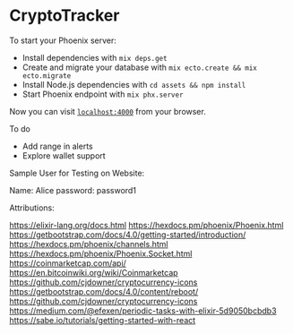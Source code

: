 # CryptoTracker

To start your Phoenix server:

  * Install dependencies with `mix deps.get`
  * Create and migrate your database with `mix ecto.create && mix ecto.migrate`
  * Install Node.js dependencies with `cd assets && npm install`
  * Start Phoenix endpoint with `mix phx.server`

Now you can visit [`localhost:4000`](http://localhost:4000) from your browser.

To do
- Add range in alerts
- Explore wallet support


Sample User for Testing on Website:

Name: Alice
password: password1

Attributions: 

https://elixir-lang.org/docs.html
https://hexdocs.pm/phoenix/Phoenix.html
https://getbootstrap.com/docs/4.0/getting-started/introduction/
https://hexdocs.pm/phoenix/channels.html
https://hexdocs.pm/phoenix/Phoenix.Socket.html
https://coinmarketcap.com/api/
https://en.bitcoinwiki.org/wiki/Coinmarketcap
https://github.com/cjdowner/cryptocurrency-icons
https://getbootstrap.com/docs/4.0/content/reboot/
https://github.com/cjdowner/cryptocurrency-icons
https://medium.com/@efexen/periodic-tasks-with-elixir-5d9050bcbdb3
https://sabe.io/tutorials/getting-started-with-react

